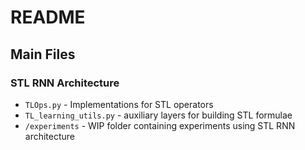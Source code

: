 # README

## Main Files

### STL RNN Architecture
* `TLOps.py` - Implementations for STL operators
* `TL_learning_utils.py` - auxiliary layers for building STL formulae
* `/experiments` - WIP folder containing experiments using STL RNN architecture
